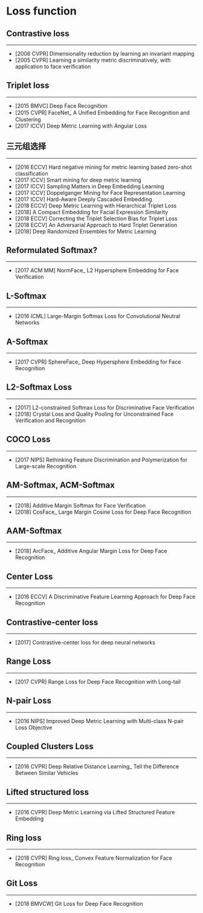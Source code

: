 # Loss function

## Contrastive loss
---
- [2006 CVPR] Dimensionality reduction by learning an invariant mapping
- [2005 CVPR] Learning a similarity metric discriminatively, with application to face verification

## Triplet loss
---
- [2015 BMVC] Deep Face Recognition
- [2015 CVPR] FaceNet_ A Uniﬁed Embedding for Face Recognition and Clustering
- [2017 ICCV] Deep Metric Learning with Angular Loss

## 三元组选择
----
- [2016 ECCV] Hard negative mining for metric learning based zero-shot classification
- [2017 ICCV] Smart mining for deep metric learning
- [2017 ICCV] Sampling Matters in Deep Embedding Learning
- [2017 ICCV] Doppelganger Mining for Face Representation Learning
- [2017 ICCV] Hard-Aware Deeply Cascaded Embedding
- [2018 ECCV] Deep Metric Learning with Hierarchical Triplet Loss
- [2018] A Compact Embedding for Facial Expression Similarity
- [2018 ECCV] Correcting the Triplet Selection Bias for Triplet Loss
- [2018 ECCV] An Adversarial Approach to Hard Triplet Generation
- [2018] Deep Randomized Ensembles for Metric Learning


## Reformulated Softmax?
----
- [2017 ACM MM] NormFace_ L2 Hypersphere Embedding for Face Verification

## L-Softmax
----
- [2016 ICML] Large-Margin Softmax Loss for Convolutional Neutral Networks

## A-Softmax
---
- [2017 CVPR] SphereFace_ Deep Hypersphere Embedding for Face Recognition

## L2-Softmax Loss
---
- [2017] L2-constrained Softmax Loss for Discriminative Face Verification
- [2018] Crystal Loss and Quality Pooling for Unconstrained Face Verification and Recognition

## COCO Loss
---
- [2017 NIPS] Rethinking Feature Discrimination and Polymerization for Large-scale Recognition

## AM-Softmax, ACM-Softmax
---
- [2018] Additive Margin Softmax for Face Verification
- [2018] CosFace_ Large Margin Cosine Loss for Deep Face Recognition

## AAM-Softmax
---
- [2018] ArcFace_ Additive Angular Margin Loss for Deep Face Recognition

## Center Loss
---
- [2016 ECCV] A Discriminative Feature Learning Approach for Deep Face Recognition

## Contrastive-center loss
---
- [2017] Contrastive-center loss for deep neural networks

## Range Loss
---
- [2017 CVPR] Range Loss for Deep Face Recognition with Long-tail

## N-pair Loss
---
- [2016 NIPS] Improved Deep Metric Learning with Multi-class N-pair Loss Objective

## Coupled Clusters Loss
---
- [2016 CVPR] Deep Relative Distance Learning_ Tell the Difference Between Similar Vehicles

## Lifted structured loss
---
- [2016 CVPR] Deep Metric Learning via Lifted Structured Feature Embedding

## Ring loss
---
- [2018 CVPR] Ring loss_ Convex Feature Normalization for Face Recognition

## Git Loss
---
- [2018 BMVCW] Git Loss for Deep Face Recognition


